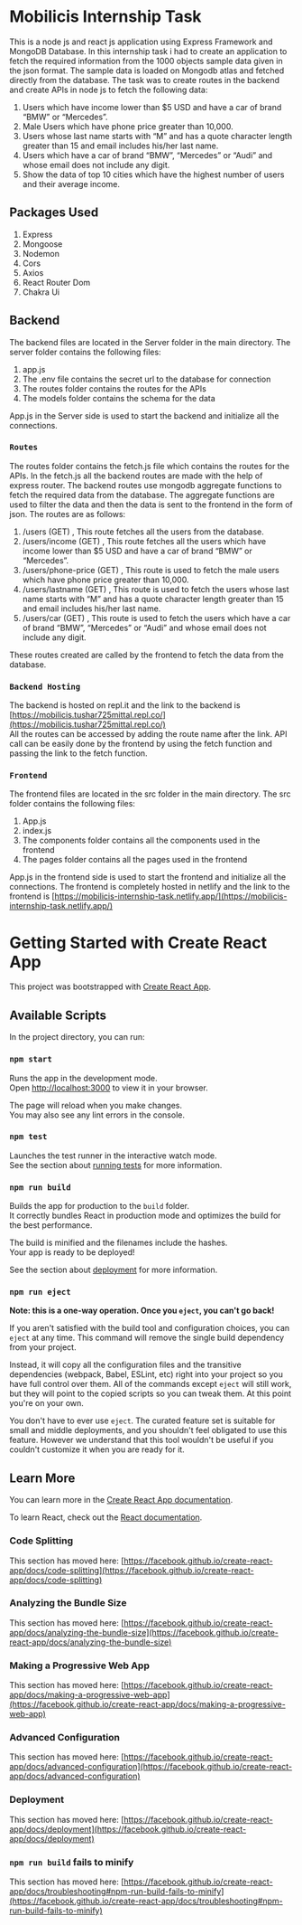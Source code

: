 # Mobilicis Internship Task
This is a node js and react js application using Express Framework and MongoDB Database. In this internship task i had to create an application to fetch the required information from the 1000 objects sample data given in the json format. The sample data is loaded on Mongodb atlas and fetched directly from the database. 
The task was to create routes in the backend and create APIs in node js to fetch the following data:
1. Users which have income lower than $5 USD and have a car of brand “BMW” or “Mercedes”.
2. Male Users which have phone price greater than 10,000.
3. Users whose last name starts with “M” and has a quote character length greater than 15 and email includes his/her last name.
4. Users which have a car of brand “BMW”, “Mercedes” or “Audi” and whose email does not include any digit.
5. Show the data of top 10 cities which have the highest number of users and their average income.

## Packages Used
1. Express
2. Mongoose
3. Nodemon
4. Cors
5. Axios
6. React Router Dom
7. Chakra Ui

## Backend
The backend files are located in the Server folder in the main directory. The server folder contains the following files:
1. app.js
2. The .env file contains the secret url to the database for connection
3. The routes folder contains the routes for the APIs
4. The models folder contains the schema for the data

App.js in the Server side is used to start the backend and initialize all the connections.
### `Routes`
The routes folder contains the fetch.js file which contains the routes for the APIs. In the fetch.js all the backend routes are made with the help of express router. The backend routes use mongodb aggregate functions to fetch the required data from the database. The aggregate functions are used to filter the data and then the data is sent to the frontend in the form of json. The routes are as follows:
1. /users (GET) , This route fetches all the users from the database.
2. /users/income (GET) , This route fetches all the users which have income lower than $5 USD and have a car of brand “BMW” or “Mercedes”.
3. /users/phone-price (GET) , This route is used to fetch the male users which have phone price greater than 10,000.
4. /users/lastname (GET) , This route is used to fetch the users whose last name starts with “M” and has a quote character length greater than 15 and email includes his/her last name.
5. /users/car (GET) , This route is used to fetch the users which have a car of brand “BMW”, “Mercedes” or “Audi” and whose email does not include any digit.

These routes created are called by the frontend to fetch the data from the database.

### `Backend Hosting`
The backend is hosted on repl.it and the link to the backend is [https://mobilicis.tushar725mittal.repl.co/](https://mobilicis.tushar725mittal.repl.co/)<br/>
All the routes can be accessed by adding the route name after the link.
API call can be easily done by the frontend by using the fetch function and passing the link to the fetch function.

### `Frontend`
The frontend files are located in the src folder in the main directory. The src folder contains the following files:
1. App.js
2. index.js
3. The components folder contains all the components used in the frontend
4. The pages folder contains all the pages used in the frontend

App.js in the frontend side is used to start the frontend and initialize all the connections.
The frontend is completely hosted in netlify and the link to the frontend is [https://mobilicis-internship-task.netlify.app/](https://mobilicis-internship-task.netlify.app/)<br/>

# Getting Started with Create React App

This project was bootstrapped with [Create React App](https://github.com/facebook/create-react-app).

## Available Scripts

In the project directory, you can run:

### `npm start`

Runs the app in the development mode.\
Open [http://localhost:3000](http://localhost:3000) to view it in your browser.

The page will reload when you make changes.\
You may also see any lint errors in the console.

### `npm test`

Launches the test runner in the interactive watch mode.\
See the section about [running tests](https://facebook.github.io/create-react-app/docs/running-tests) for more information.

### `npm run build`

Builds the app for production to the `build` folder.\
It correctly bundles React in production mode and optimizes the build for the best performance.

The build is minified and the filenames include the hashes.\
Your app is ready to be deployed!

See the section about [deployment](https://facebook.github.io/create-react-app/docs/deployment) for more information.

### `npm run eject`

**Note: this is a one-way operation. Once you `eject`, you can't go back!**

If you aren't satisfied with the build tool and configuration choices, you can `eject` at any time. This command will remove the single build dependency from your project.

Instead, it will copy all the configuration files and the transitive dependencies (webpack, Babel, ESLint, etc) right into your project so you have full control over them. All of the commands except `eject` will still work, but they will point to the copied scripts so you can tweak them. At this point you're on your own.

You don't have to ever use `eject`. The curated feature set is suitable for small and middle deployments, and you shouldn't feel obligated to use this feature. However we understand that this tool wouldn't be useful if you couldn't customize it when you are ready for it.

## Learn More

You can learn more in the [Create React App documentation](https://facebook.github.io/create-react-app/docs/getting-started).

To learn React, check out the [React documentation](https://reactjs.org/).

### Code Splitting

This section has moved here: [https://facebook.github.io/create-react-app/docs/code-splitting](https://facebook.github.io/create-react-app/docs/code-splitting)

### Analyzing the Bundle Size

This section has moved here: [https://facebook.github.io/create-react-app/docs/analyzing-the-bundle-size](https://facebook.github.io/create-react-app/docs/analyzing-the-bundle-size)

### Making a Progressive Web App

This section has moved here: [https://facebook.github.io/create-react-app/docs/making-a-progressive-web-app](https://facebook.github.io/create-react-app/docs/making-a-progressive-web-app)

### Advanced Configuration

This section has moved here: [https://facebook.github.io/create-react-app/docs/advanced-configuration](https://facebook.github.io/create-react-app/docs/advanced-configuration)

### Deployment

This section has moved here: [https://facebook.github.io/create-react-app/docs/deployment](https://facebook.github.io/create-react-app/docs/deployment)

### `npm run build` fails to minify

This section has moved here: [https://facebook.github.io/create-react-app/docs/troubleshooting#npm-run-build-fails-to-minify](https://facebook.github.io/create-react-app/docs/troubleshooting#npm-run-build-fails-to-minify)
